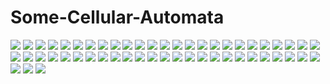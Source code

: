 # Some-Cellular-Automata

![](109.png)
![](131.png)
![](141.png)
![](151.png)
![](155.png)
![](162.png)
![](179.png)
![](180.png)
![](182.png)
![](187.png)
![](19.png)
![](207.png)
![](21.png)
![](215.png)
![](221.png)
![](235.png)
![](251.png)
![](256.png)
![](268.png)
![](274.png)
![](305.png)
![](315.png)
![](334.png)
![](34.png)
![](345.png)
![](351.png)
![](402.png)
![](427.png)
![](43.png)
![](443.png)
![](471.png)
![](478.png)
![](531.png)
![](543.png)
![](544.png)
![](560.png)
![](599.png)
![](620.png)
![](65.png)
![](652.png)
![](656.png)
![](657.png)
![](71.png)
![](711.png)
![](722.png)
![](737.png)
![](741.png)
![](748.png)
![](756.png)
![](761.png)
![](779.png)
![](796.png)
![](xmas.png)
